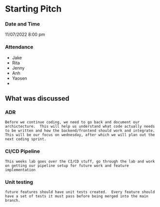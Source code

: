 # Starting Pitch 
### Date and Time
11/07/2022 8:00 pm

### Attendance
- Jake
- Rita
- Jenny
- Anh
- Yaosen
- 

## What was discussed 

### ADR
    Before we continue coding, we need to go back and document our archictecture.  This will help us understand what code actually needs to be written and how the backend/frontend should work and integrate.  This will be our focus on wednesday, after which we will plan out the next coding sprint.

### CI/CD Pipeline
    This weeks lab goes over the CI/CD stuff, go through the lab and work on getting our pipeline setup for future work and feature implementation

### Unit testing
    future features should have unit tests created.  Every feature should have a set of tests it must pass before being merged into the main branch.
    